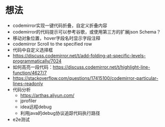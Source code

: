 # 想法

* codemirror实现一键代码折叠，自定义折叠内容
* codemirror的代码提示可以参考谷歌，或使用第三方的扩展json Schema？
* 移动对象位置，hover字段名时显示字段注释
* codemirror Scroll to the specified row
* 代码中自定义选择框
* https://discuss.codemirror.net/t/add-folding-at-specific-levels-programmatically/7024
* 如何高亮一段代码：https://discuss.codemirror.net/t/highlight-line-function/4627/7
* https://stackoverflow.com/questions/17415100/codemirror-particular-lines-readonly
* 代码分析
    * https://arthas.aliyun.com/
    * jprofiler
    * idea远程debug
    * 利用java的debug协议追踪代码执行路径
* e2e测试


